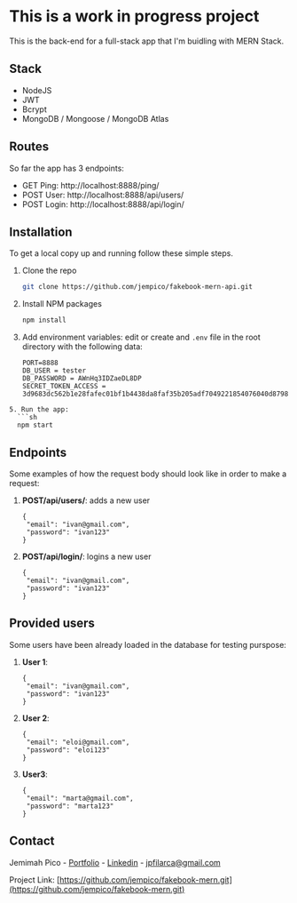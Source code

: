 # This is a work in progress project

This is the back-end for a full-stack app that I'm buidling with MERN Stack. 

## Stack
- NodeJS
- JWT
- Bcrypt
- MongoDB / Mongoose / MongoDB Atlas

## Routes
So far the app has 3 endpoints:
- GET Ping: http://localhost:8888/ping/
- POST User: http://localhost:8888/api/users/
- POST Login: http://localhost:8888/api/login/


## Installation

To get a local copy up and running follow these simple steps.

1. Clone the repo
   ```sh
   git clone https://github.com/jempico/fakebook-mern-api.git
   ```
3. Install NPM packages
   ```sh
   npm install
   ```
4. Add environment variables: edit or create and `.env` file in the root directory with the following data: 
   ```
   PORT=8888
   DB_USER = tester
   DB_PASSWORD = AWnHq3IDZaeDL8DP
   SECRET_TOKEN_ACCESS = 3d9683dc562b1e28fafec01bf1b4438da8faf35b205adf7049221854076040d879882ebd9c900f71dbf18352d08ae363c5f0f3eacabe40892f0777e9f27f0e93   
 ```
5. Run the app: 
   ```sh
   npm start
   ```

<!-- Endpoints  -->
## Endpoints

Some examples of how the request body should look like in order to make a request:

1. <b>POST/api/users/</b>: adds a new user
   ``` 
   {   
    "email": "ivan@gmail.com",
    "password": "ivan123"
   }
   ``` 

2. <b>POST/api/login/</b>: logins a new user
   ``` 
   {   
    "email": "ivan@gmail.com",
    "password": "ivan123"
   }
   ``` 

## Provided users

Some users have been already loaded in the database for testing purspose:

1. <b>User 1</b>:
   ``` 
   {   
    "email": "ivan@gmail.com",
    "password": "ivan123"
   }
   ``` 

2. <b>User 2</b>: 
   ``` 
   {   
    "email": "eloi@gmail.com",
    "password": "eloi123"
   }
   ``` 

3. <b>User3</b>: 
   ``` 
   {   
    "email": "marta@gmail.com",
    "password": "marta123"
   }
   ``` 

## Contact

Jemimah Pico - [Portfolio](https://jempico.com) - [Linkedin](http://linkedin.com/in/jempico) - jpfilarca@gmail.com 

Project Link: [https://github.com/jempico/fakebook-mern.git](https://github.com/jempico/fakebook-mern.git)